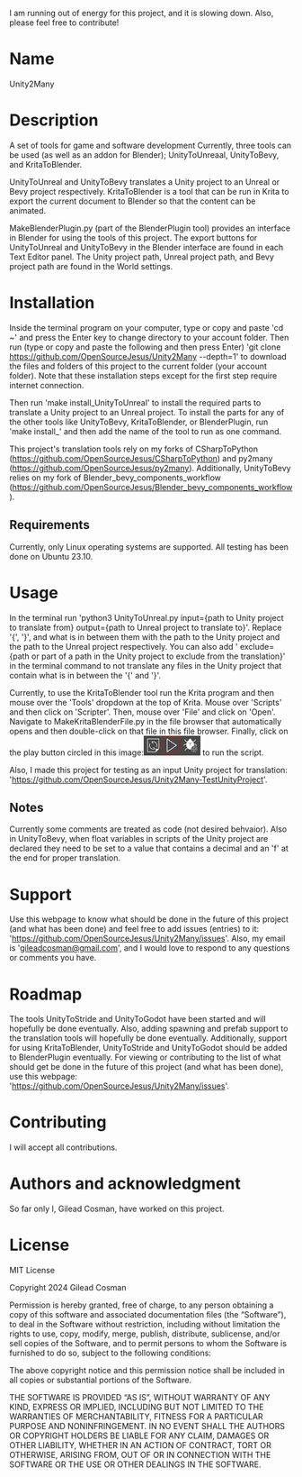 I am running out of energy for this project, and it is slowing down. Also, please feel free to contribute!

# Name
Unity2Many

# Description
A set of tools for game and software development  Currently, three tools can be used (as well as an addon for Blender); UnityToUnreaal, UnityToBevy, and KritaToBlender.

UnityToUnreal and UnityToBevy translates a Unity project to an Unreal or Bevy project respectively. KritaToBlender is a tool that can be run in Krita to export the current document to Blender so that the content can be animated.

MakeBlenderPlugin.py (part of the BlenderPlugin tool) provides an interface in Blender for using the tools of this project. The export buttons for UnityToUnreal and UnityToBevy in the Blender interface are found in each Text Editor panel. The Unity project path, Unreal project path, and Bevy project path are found in the World settings.

# Installation
Inside the terminal program on your computer, type or copy and paste 'cd ~' and press the Enter key to change directory to your account folder. Then run (type or copy and paste the following and then press Enter) 'git clone https://github.com/OpenSourceJesus/Unity2Many --depth=1' to download the files and folders of this project to the current folder (your account folder). Note that these installation steps except for the first step require internet connection.

Then run 'make install_UnityToUnreal' to install the required parts to translate a Unity project to an Unreal project. To install the parts for any of the other tools like UnityToBevy, KritaToBlender, or BlenderPlugin, run 'make install_' and then add the name of the tool to run as one command.

This project's translation tools rely on my forks of CSharpToPython (https://github.com/OpenSourceJesus/CSharpToPython) and py2many (https://github.com/OpenSourceJesus/py2many). Additionally, UnityToBevy relies on my fork of Blender_bevy_components_workflow (https://github.com/OpenSourceJesus/Blender_bevy_components_workflow).

## Requirements
Currently, only Linux operating systems are supported. All testing has been done on Ubuntu 23.10.

# Usage
In the terminal run 'python3 UnityToUnreal.py input={path to Unity project to translate from} output={path to Unreal project to translate to}'. Replace '{', '}', and what is in between them with the path to the Unity project and the path to the Unreal project respectively. You can also add ' exclude={path or part of a path in the Unity project to exclude from the translation}' in the terminal command to not translate any files in the Unity project that contain what is in between the '{' and '}'.

Currently, to use the KritaToBlender tool run the Krita program and then mouse over the 'Tools' dropdown at the top of Krita. Mouse over 'Scripts' and then click on 'Scripter'. Then, mouse over 'File' and click on 'Open'. Navigate to MakeKritaBlenderFile.py in the file browser that automatically opens and then double-click on that file in this file browser. Finally, click on the play button circled in this image:![alt text](image.png) to run the script.

Also, I made this project for testing as an input Unity project for translation: 'https://github.com/OpenSourceJesus/Unity2Many-TestUnityProject'.

## Notes
Currently some comments are treated as code (not desired behvaior). Also in UnityToBevy, when float variables in scripts of the Unity project are declared they need to be set to a value that contains a decimal and an 'f' at the end for proper translation.

# Support
Use this webpage to know what should be done in the future of this project (and what has been done) and feel free to add issues (entries) to it: 'https://github.com/OpenSourceJesus/Unity2Many/issues'. Also, my email is 'gileadcosman@gmail.com', and I would love to respond to any questions or comments you have.

# Roadmap
The tools UnityToStride and UnityToGodot have been started and will hopefully be done eventually. Also, adding spawning and prefab support to the translation tools will hopefully be done eventually. Additionally, support for using KritaToBlender, UnityToStride and UnityToGodot should be added to BlenderPlugin eventually. For viewing or contributing to the list of what should get be done in the future of this project (and what has been done), use this webpage: 'https://github.com/OpenSourceJesus/Unity2Many/issues'.

# Contributing
I will accept all contributions.

# Authors and acknowledgment
So far only I, Gilead Cosman, have worked on this project.

# License
MIT License

Copyright 2024 Gilead Cosman

Permission is hereby granted, free of charge, to any person obtaining a copy of this software and associated documentation files (the “Software”), to deal in the Software without restriction, including without limitation the rights to use, copy, modify, merge, publish, distribute, sublicense, and/or sell copies of the Software, and to permit persons to whom the Software is furnished to do so, subject to the following conditions:

The above copyright notice and this permission notice shall be included in all copies or substantial portions of the Software.

THE SOFTWARE IS PROVIDED “AS IS”, WITHOUT WARRANTY OF ANY KIND, EXPRESS OR IMPLIED, INCLUDING BUT NOT LIMITED TO THE WARRANTIES OF MERCHANTABILITY, FITNESS FOR A PARTICULAR PURPOSE AND NONINFRINGEMENT. IN NO EVENT SHALL THE AUTHORS OR COPYRIGHT HOLDERS BE LIABLE FOR ANY CLAIM, DAMAGES OR OTHER LIABILITY, WHETHER IN AN ACTION OF CONTRACT, TORT OR OTHERWISE, ARISING FROM, OUT OF OR IN CONNECTION WITH THE SOFTWARE OR THE USE OR OTHER DEALINGS IN THE SOFTWARE.